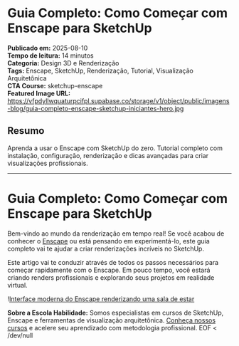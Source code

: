 # Guia Completo: Como Começar com Enscape para SketchUp

**Publicado em:** 2025-08-10  
**Tempo de leitura:** 14 minutos  
**Categoria:** Design 3D e Renderização  
**Tags:** Enscape, SketchUp, Renderização, Tutorial, Visualização Arquitetônica  
**CTA Course:** sketchup-enscape  
**Featured Image URL:** https://vfpdyllwquaturpcifpl.supabase.co/storage/v1/object/public/imagens-blog/guia-completo-enscape-sketchup-iniciantes-hero.jpg

## Resumo

Aprenda a usar o Enscape com SketchUp do zero. Tutorial completo com instalação, configuração, renderização e dicas avançadas para criar visualizações profissionais.

---

# Guia Completo: Como Começar com Enscape para SketchUp

Bem-vindo ao mundo da renderização em tempo real\! Se você acabou de conhecer o [Enscape](https://www.chaos.com/enscape) ou está pensando em experimentá-lo, este guia completo vai te ajudar a criar renderizações incríveis no SketchUp.

Este artigo vai te conduzir através de todos os passos necessários para começar rapidamente com o Enscape. Em pouco tempo, você estará criando renders profissionais e explorando seus projetos em realidade virtual.

\![Interface moderna do Enscape renderizando uma sala de estar](https://vfpdyllwquaturpcifpl.supabase.co/storage/v1/object/public/imagens-blog/guia-completo-enscape-sketchup-iniciantes-hero.jpg)

**Sobre a Escola Habilidade:** Somos especialistas em cursos de SketchUp, Enscape e ferramentas de visualização arquitetônica. [Conheça nossos cursos](https://escolahabilidade.com/) e acelere seu aprendizado com metodologia profissional.
EOF < /dev/null
